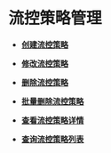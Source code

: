 # 流控策略管理<a name="apig-phapi-180713062"></a>

-   **[创建流控策略](创建流控策略-45.md)**  

-   **[修改流控策略](修改流控策略-46.md)**  

-   **[删除流控策略](删除流控策略-47.md)**  

-   **[批量删除流控策略](批量删除流控策略.md)**  

-   **[查看流控策略详情](查看流控策略详情-48.md)**  

-   **[查询流控策略列表](查询流控策略列表-49.md)**  


